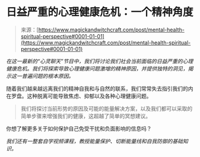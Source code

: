 <!--yml

category: 未分类

date: 2024-06-12 18:31:51

-->

# 日益严重的心理健康危机：一个精神角度

> 来源：[https://www.magickandwitchcraft.com/post/mental-health-spiritual-perspective#0001-01-01](https://www.magickandwitchcraft.com/post/mental-health-spiritual-perspective#0001-01-01)

*在这一最新的“心灵聊天”节目中，我们将讨论我们社会当前面临的日益严重的心理健康危机。我们将探索导致心理健康问题激增的精神原因，并提供独特的洞见，揭示这一普遍问题的根本原因。*

随着我们越来越远离我们的精神自我和与自然的联系，我们常常失去指引我们的内在罗盘。这种脱离可能导致焦虑、抑郁以及各种心理健康问题。

> 我们将探讨当前形势的原因及可能的能量解决方案，以及我们都可以采取的简单步骤来增强我们的健康，这超越了简单的冥想建议。

你想了解更多关于如何保护自己免受干扰和负面影响的信息吗？

*我们还有一整套自学视频课程，教授能量保护、切断能量线和自我防御的基础知识。*
